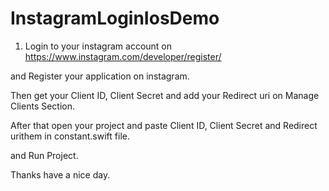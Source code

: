 # InstagramLoginIosDemo

1. Login to your instagram account on https://www.instagram.com/developer/register/

and Register your application on instagram.

Then get your Client ID, Client Secret and add your Redirect uri on Manage Clients Section.

After that open your project and paste Client ID, Client Secret and Redirect urithem in constant.swift file.

and Run Project.



Thanks have a nice day.
